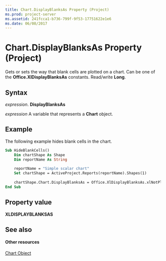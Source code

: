 ```yaml
---
title: Chart.DisplayBlanksAs Property (Project)
ms.prod: project-server
ms.assetid: 241fcca1-b736-799f-9f53-17751622e1e6
ms.date: 06/08/2017
---
```



# Chart.DisplayBlanksAs Property (Project)
Gets or sets the way that blank cells are plotted on a chart. Can be one of the **Office.XlDisplayBlanksAs** constants. Read/write **Long**.

## Syntax

 _expression_. **DisplayBlanksAs**

 _expression_ A variable that represents a **Chart** object.


## Example

The following example hides blank cells in the chart.


```vb
Sub HideBlankCells()
    Dim chartShape As Shape
    Dim reportName As String
    
    reportName = "Simple scalar chart"
    Set chartShape = ActiveProject.Reports(reportName).Shapes(1)
    
    chartShape.Chart.DisplayBlanksAs = Office.XlDisplayBlanksAs.xlNotPlotted
End Sub
```


## Property value

 **XLDISPLAYBLANKSAS**


## See also


#### Other resources


[Chart Object](chart-object-project.md)
